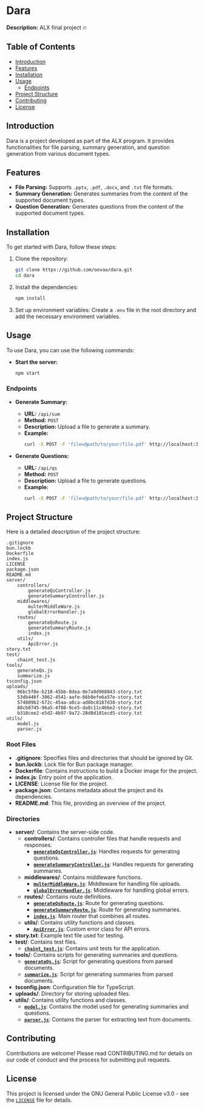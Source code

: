 # Dara

**Description:** ALX final project 🔥

## Table of Contents
- [Introduction](#introduction)
- [Features](#features)
- [Installation](#installation)
- [Usage](#usage)
  - [Endpoints](#endpoints)
- [Project Structure](#project-structure)
- [Contributing](#contributing)
- [License](#license)

## Introduction
Dara is a project developed as part of the ALX program. It provides functionalities for file parsing, summary generation, and question generation from various document types.

## Features
- **File Parsing:** Supports `.pptx`, `.pdf`, `.docx`, and `.txt` file formats.
- **Summary Generation:** Generates summaries from the content of the supported document types.
- **Question Generation:** Generates questions from the content of the supported document types.

## Installation
To get started with Dara, follow these steps:

1. Clone the repository:
   ```bash
   git clone https://github.com/oovaa/dara.git
   cd dara
   ```

2. Install the dependencies:
   ```bash
   npm install
   ```

3. Set up environment variables:
   Create a `.env` file in the root directory and add the necessary environment variables.

## Usage
To use Dara, you can use the following commands:

- **Start the server:**
  ```bash
  npm start
  ```

### Endpoints
- **Generate Summary:**
  - **URL:** `/api/sum`
  - **Method:** `POST`
  - **Description:** Upload a file to generate a summary.
  - **Example:**
    ```bash
    curl -X POST -F 'file=@path/to/your/file.pdf' http://localhost:3000/api/sum
    ```

- **Generate Questions:**
  - **URL:** `/api/qs`
  - **Method:** `POST`
  - **Description:** Upload a file to generate questions.
  - **Example:**
    ```bash
    curl -X POST -F 'file=@path/to/your/file.pdf' http://localhost:3000/api/qs
    ```

## Project Structure
Here is a detailed description of the project structure:

```
.gitignore
bun.lockb
Dockerfile
index.js
LICENSE
package.json
README.md
server/
	controllers/
		generateQsController.js
		generateSummaryController.js
	middlewares/
		multerMiddleWare.js
		globalErrorHandler.js
	routes/
		generateQsRoute.js
		generateSummaryRoute.js
		index.js
	utils/
		ApiError.js
story.txt
test/
	chaint_test.js
tools/
	generateQs.js
	summarize.js
tsconfig.json
uploads/
	06bc5f0e-b218-45bb-8dea-0e7a9d908043-story.txt
	53db446f-3062-4541-aafe-66b8efe6a57e-story.txt
	574809b2-672c-45aa-a8ca-ad8bc8187d38-story.txt
	88cb0745-96a5-4f08-9ce5-da8c11c46be2-story.txt
	b318cee2-e5d2-4b97-9a72-28d8d101ecd5-story.txt
utils/
	model.js
	parser.js
```

### Root Files
- **.gitignore**: Specifies files and directories that should be ignored by Git.
- **bun.lockb**: Lock file for Bun package manager.
- **Dockerfile**: Contains instructions to build a Docker image for the project.
- **index.js**: Entry point of the application.
- **LICENSE**: License file for the project.
- **package.json**: Contains metadata about the project and its dependencies.
- **README.md**: This file, providing an overview of the project.

### Directories
- **server/**: Contains the server-side code.
  - **controllers/**: Contains controller files that handle requests and responses.
    - **[`generateQsController.js`](command:_github.copilot.openSymbolInFile?%5B%7B%22scheme%22%3A%22file%22%2C%22authority%22%3A%22%22%2C%22path%22%3A%22%2Fhome%2Fomar%2Frepos%2Fdara%2Fserver%2Fcontrollers%2FgenerateQsController.js%22%2C%22query%22%3A%22%22%2C%22fragment%22%3A%22%22%7D%2C%22generateQsController.js%22%5D "/home/omar/repos/dara/server/controllers/generateQsController.js")**: Handles requests for generating questions.
    - **[`generateSummaryController.js`](command:_github.copilot.openSymbolInFile?%5B%7B%22scheme%22%3A%22file%22%2C%22authority%22%3A%22%22%2C%22path%22%3A%22%2Fhome%2Fomar%2Frepos%2Fdara%2Fserver%2Fcontrollers%2FgenerateSummaryController.js%22%2C%22query%22%3A%22%22%2C%22fragment%22%3A%22%22%7D%2C%22generateSummaryController.js%22%5D "/home/omar/repos/dara/server/controllers/generateSummaryController.js")**: Handles requests for generating summaries.
  - **middlewares/**: Contains middleware functions.
    - **[`multerMiddleWare.js`](command:_github.copilot.openSymbolInFile?%5B%7B%22scheme%22%3A%22file%22%2C%22authority%22%3A%22%22%2C%22path%22%3A%22%2Fhome%2Fomar%2Frepos%2Fdara%2Fserver%2Fmiddlewares%2FmulterMiddleWare.js%22%2C%22query%22%3A%22%22%2C%22fragment%22%3A%22%22%7D%2C%22multerMiddleWare.js%22%5D "/home/omar/repos/dara/server/middlewares/multerMiddleWare.js")**: Middleware for handling file uploads.
    - **[`globalErrorHandler.js`](command:_github.copilot.openSymbolInFile?%5B%7B%22scheme%22%3A%22file%22%2C%22authority%22%3A%22%22%2C%22path%22%3A%22%2Fhome%2Fomar%2Frepos%2Fdara%2Fserver%2Fmiddlewares%2FglobalErrorHandler.js%22%2C%22query%22%3A%22%22%2C%22fragment%22%3A%22%22%7D%2C%22globalErrorHandler.js%22%5D "/home/omar/repos/dara/server/middlewares/globalErrorHandler.js")**: Middleware for handling global errors.
  - **routes/**: Contains route definitions.
    - **[`generateQsRoute.js`](command:_github.copilot.openSymbolInFile?%5B%7B%22scheme%22%3A%22file%22%2C%22authority%22%3A%22%22%2C%22path%22%3A%22%2Fhome%2Fomar%2Frepos%2Fdara%2Fserver%2Froutes%2FgenerateQsRoute.js%22%2C%22query%22%3A%22%22%2C%22fragment%22%3A%22%22%7D%2C%22generateQsRoute.js%22%5D "/home/omar/repos/dara/server/routes/generateQsRoute.js")**: Route for generating questions.
    - **[`generateSummaryRoute.js`](command:_github.copilot.openSymbolInFile?%5B%7B%22scheme%22%3A%22file%22%2C%22authority%22%3A%22%22%2C%22path%22%3A%22%2Fhome%2Fomar%2Frepos%2Fdara%2Fserver%2Froutes%2FgenerateSummaryRoute.js%22%2C%22query%22%3A%22%22%2C%22fragment%22%3A%22%22%7D%2C%22generateSummaryRoute.js%22%5D "/home/omar/repos/dara/server/routes/generateSummaryRoute.js")**: Route for generating summaries.
    - **[`index.js`](command:_github.copilot.openSymbolInFile?%5B%7B%22scheme%22%3A%22file%22%2C%22authority%22%3A%22%22%2C%22path%22%3A%22%2Fhome%2Fomar%2Frepos%2Fdara%2Fserver%2Froutes%2Findex.js%22%2C%22query%22%3A%22%22%2C%22fragment%22%3A%22%22%7D%2C%22index.js%22%5D "/home/omar/repos/dara/server/routes/index.js")**: Main router that combines all routes.
  - **utils/**: Contains utility functions and classes.
    - **[`ApiError.js`](command:_github.copilot.openSymbolInFile?%5B%7B%22scheme%22%3A%22file%22%2C%22authority%22%3A%22%22%2C%22path%22%3A%22%2Fhome%2Fomar%2Frepos%2Fdara%2Fserver%2Futils%2FApiError.js%22%2C%22query%22%3A%22%22%2C%22fragment%22%3A%22%22%7D%2C%22ApiError.js%22%5D "/home/omar/repos/dara/server/utils/ApiError.js")**: Custom error class for API errors.
- **story.txt**: Example text file used for testing.
- **test/**: Contains test files.
  - **[`chaint_test.js`](command:_github.copilot.openSymbolInFile?%5B%7B%22scheme%22%3A%22file%22%2C%22authority%22%3A%22%22%2C%22path%22%3A%22%2Fhome%2Fomar%2Frepos%2Fdara%2Ftest%2Fchaint_test.js%22%2C%22query%22%3A%22%22%2C%22fragment%22%3A%22%22%7D%2C%22chaint_test.js%22%5D "/home/omar/repos/dara/test/chaint_test.js")**: Contains unit tests for the application.
- **tools/**: Contains scripts for generating summaries and questions.
  - **[`generateQs.js`](command:_github.copilot.openSymbolInFile?%5B%7B%22scheme%22%3A%22file%22%2C%22authority%22%3A%22%22%2C%22path%22%3A%22%2Fhome%2Fomar%2Frepos%2Fdara%2Ftools%2FgenerateQs.js%22%2C%22query%22%3A%22%22%2C%22fragment%22%3A%22%22%7D%2C%22generateQs.js%22%5D "/home/omar/repos/dara/tools/generateQs.js")**: Script for generating questions from parsed documents.
  - **[`summarize.js`](command:_github.copilot.openSymbolInFile?%5B%7B%22scheme%22%3A%22file%22%2C%22authority%22%3A%22%22%2C%22path%22%3A%22%2Fhome%2Fomar%2Frepos%2Fdara%2Ftools%2Fsummarize.js%22%2C%22query%22%3A%22%22%2C%22fragment%22%3A%22%22%7D%2C%22summarize.js%22%5D "/home/omar/repos/dara/tools/summarize.js")**: Script for generating summaries from parsed documents.
- **tsconfig.json**: Configuration file for TypeScript.
- **uploads/**: Directory for storing uploaded files.
- **utils/**: Contains utility functions and classes.
  - **[`model.js`](command:_github.copilot.openSymbolInFile?%5B%7B%22scheme%22%3A%22file%22%2C%22authority%22%3A%22%22%2C%22path%22%3A%22%2Fhome%2Fomar%2Frepos%2Fdara%2Futils%2Fmodel.js%22%2C%22query%22%3A%22%22%2C%22fragment%22%3A%22%22%7D%2C%22model.js%22%5D "/home/omar/repos/dara/utils/model.js")**: Contains the model used for generating summaries and questions.
  - **[`parser.js`](command:_github.copilot.openSymbolInFile?%5B%7B%22scheme%22%3A%22file%22%2C%22authority%22%3A%22%22%2C%22path%22%3A%22%2Fhome%2Fomar%2Frepos%2Fdara%2Futils%2Fparser.js%22%2C%22query%22%3A%22%22%2C%22fragment%22%3A%22%22%7D%2C%22parser.js%22%5D "/home/omar/repos/dara/utils/parser.js")**: Contains the parser for extracting text from documents.

## Contributing
Contributions are welcome! Please read CONTRIBUTING.md for details on our code of conduct and the process for submitting pull requests.

## License
This project is licensed under the GNU General Public License v3.0 - see the [`LICENSE`](command:_github.copilot.openRelativePath?%5B%7B%22scheme%22%3A%22file%22%2C%22authority%22%3A%22%22%2C%22path%22%3A%22%2Fhome%2Fomar%2Frepos%2Fdara%2FLICENSE%22%2C%22query%22%3A%22%22%2C%22fragment%22%3A%22%22%7D%5D "/home/omar/repos/dara/LICENSE") file for details.

